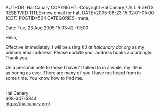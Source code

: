 AUTHOR=Hal Canary
COPYRIGHT=Copyright Hal Canary / ALL RIGHTS RESERVED
TITLE=new email for hal.
DATE=2005-08-23 15:32:01-05:00 (CDT)
POSTID=504
CATEGORIES=meta;

Date: Tue, 23 Aug 2005 15:03:42 -0500

Hello,

Effective immediately, I will be using _h3 at halcanary dot org_ as my  
primary email address. Please update your address books accordingly.  
Thank you.

On a personal note to those I haven't talked to in a while, my life is  
as boring as ever. There are many of you I have not heard from in  
some time. You know how to find me.

\--  
Hal Canary  
608-347-5844  
https://halcanary.org/
